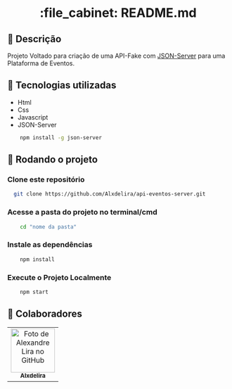 <h1 align="center">:file_cabinet: README.md</h1>

## :memo: Descrição
Projeto Voltado para criação de uma API-Fake com <a href="https://www.npmjs.com/package/json-server">JSON-Server</a> para uma Plataforma de Eventos.

## :wrench: Tecnologias utilizadas
* Html
* Css
* Javascript
* JSON-Server 
```bash
    npm install -g json-server
```
## :rocket: Rodando o projeto
### Clone este repositório
```bash
  git clone https://github.com/Alxdelira/api-eventos-server.git
```
### Acesse a pasta do projeto no terminal/cmd
```bash
    cd "nome da pasta"
```
### Instale as dependências
```bash
    npm install
```
### Execute o Projeto Localmente
```bash
    npm start
```
## :handshake: Colaboradores
<table>
  <tr>
    <td align="center">
      <a href="http://github.com/Alxdelira">
        <img src="https://avataaars.io/?avatarStyle=Circle&topType=ShortHairTheCaesarSidePart&accessoriesType=Prescription02&hairColor=Black&facialHairType=BeardLight&facialHairColor=Black&clotheType=Hoodie&clotheColor=Black&eyeType=Happy&eyebrowType=UpDown&mouthType=Smile&skinColor=Brown" width="100px;" alt="Foto de Alexandre Lira no GitHub"/><br>
        <sub>
          <b>Alxdelira</b>
        </sub>
      </a>
    </td>
  </tr>
</table>